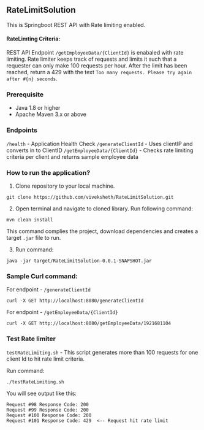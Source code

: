 ## RateLimitSolution

This is Springboot REST API with Rate limiting enabled. 

#### RateLimting Criteria: 
REST API Endpoint `/getEmployeeData/{ClientId}` is enabaled with rate limiting. Rate limiter keeps track of requests and limits it
such that a requester can only make 100 requests per hour. After the limit has been reached, return a 429 with the text `Too many requests. Please try again after #{n} seconds`.

### Prerequisite
- Java 1.8 or higher
- Apache Maven 3.x or above 

### Endpoints
`/health` - Application Health Check
`/generateClientId` - Uses clientIP and converts in to ClientID 
`/getEmployeeData/{ClientId}` - Checks rate limiting criteria per client and returns sample employee data 

### How to run the application? 

1. Clone repository to your local machine. 
```
git clone https://github.com/viveksheth/RateLimitSolution.git
```
2. Open terminal and navigate to cloned library. Run following command: 
```
mvn clean install 
```
This command complies the project, download dependencies and creates a target `.jar` file to run. 

3. Run command: 
```
java -jar target/RateLimitSolution-0.0.1-SNAPSHOT.jar
```

### Sample Curl command: 

For endpoint - `/generateClientId`
```
curl -X GET http://localhost:8080/generateClientId
```

For endpoint - `/getEmployeeData/{ClientId}`
```
curl -X GET http://localhost:8080/getEmployeeData/1921681104
```

### Test Rate limiter 

`testRateLimiting.sh` - This script generates more than 100 requests for one client Id to hit rate limit criteria. 

Run command: 
```
./testRateLimiting.sh
```
You will see output like this: 
```
Request #98 Response Code: 200
Request #99 Response Code: 200
Request #100 Response Code: 200  
Request #101 Response Code: 429  <-- Request hit rate limit 
```





